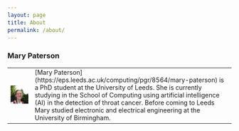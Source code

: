```yaml
---
layout: page
title: About
permalink: /about/
---
```


### Mary Paterson
<table>
  
  <tr>
    <td><img src="/images/Profile.jpg"></td>
    <td>[Mary Paterson](https://eps.leeds.ac.uk/computing/pgr/8564/mary-paterson) is a PhD student at the University of Leeds. She is currently studying in the School of Computing using artificial intelligence (AI) in the detection of throat cancer. Before coming to Leeds Mary studied electronic and electrical engineering at the University of Birmingham. </td>
  </tr>

</table>
